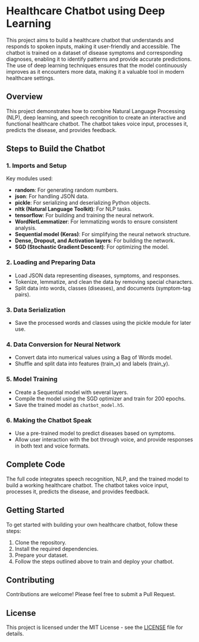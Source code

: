 # Healthcare Chatbot using Deep Learning

This project aims to build a healthcare chatbot that understands and responds to spoken inputs, making it user-friendly and accessible. The chatbot is trained on a dataset of disease symptoms and corresponding diagnoses, enabling it to identify patterns and provide accurate predictions. The use of deep learning techniques ensures that the model continuously improves as it encounters more data, making it a valuable tool in modern healthcare settings.

## Overview
This project demonstrates how to combine Natural Language Processing (NLP), deep learning, and speech recognition to create an interactive and functional healthcare chatbot. The chatbot takes voice input, processes it, predicts the disease, and provides feedback.

## Steps to Build the Chatbot

### 1. Imports and Setup
Key modules used:
- **random**: For generating random numbers.
- **json**: For handling JSON data.
- **pickle**: For serializing and deserializing Python objects.
- **nltk (Natural Language Toolkit)**: For NLP tasks.
- **tensorflow**: For building and training the neural network.
- **WordNetLemmatizer**: For lemmatizing words to ensure consistent analysis.
- **Sequential model (Keras)**: For simplifying the neural network structure.
- **Dense, Dropout, and Activation layers**: For building the network.
- **SGD (Stochastic Gradient Descent)**: For optimizing the model.

### 2. Loading and Preparing Data
- Load JSON data representing diseases, symptoms, and responses.
- Tokenize, lemmatize, and clean the data by removing special characters.
- Split data into words, classes (diseases), and documents (symptom-tag pairs).

### 3. Data Serialization
- Save the processed words and classes using the pickle module for later use.

### 4. Data Conversion for Neural Network
- Convert data into numerical values using a Bag of Words model.
- Shuffle and split data into features (train_x) and labels (train_y).

### 5. Model Training
- Create a Sequential model with several layers.
- Compile the model using the SGD optimizer and train for 200 epochs.
- Save the trained model as `chatbot_model.h5`.

### 6. Making the Chatbot Speak
- Use a pre-trained model to predict diseases based on symptoms.
- Allow user interaction with the bot through voice, and provide responses in both text and voice formats.

## Complete Code
The full code integrates speech recognition, NLP, and the trained model to build a working healthcare chatbot. The chatbot takes voice input, processes it, predicts the disease, and provides feedback.

## Getting Started
To get started with building your own healthcare chatbot, follow these steps:
1. Clone the repository.
2. Install the required dependencies.
3. Prepare your dataset.
4. Follow the steps outlined above to train and deploy your chatbot.

## Contributing
Contributions are welcome! Please feel free to submit a Pull Request.

## License
This project is licensed under the MIT License - see the [LICENSE](LICENSE) file for details.
